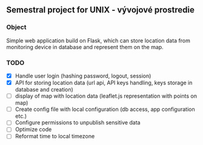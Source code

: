 ## Semestral project for UNIX - vývojové prostredie

### Object
Simple web application build on Flask, which can store location data from monitoring device in database and represent them on the map. 

### TODO
- [x] Handle user login (hashing password, logout, session)
- [x] API for storing location data (url api, API keys handling, keys storage in database and creation)
- [ ] display of map with location data (leaflet.js representation with points on map)
- [ ] Create config file with local configuration (db access, app configuration etc.)
- [ ] Configure permissions to unpublish sensitive data
- [ ] Optimize code
- [ ] Reformat time to local timezone